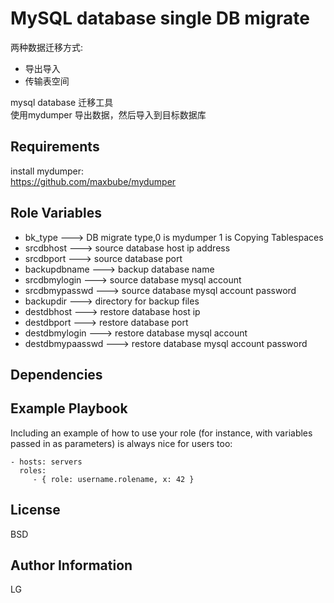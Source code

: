 MySQL database single DB migrate
=========
两种数据迁移方式:
 - 导出导入
 - 传输表空间
  
  
mysql database 迁移工具  
使用mydumper 导出数据，然后导入到目标数据库

Requirements
------------
install mydumper:   
<font color='red'>  https://github.com/maxbube/mydumper </font>

Role Variables
--------------
 - bk_type              --->   DB migrate type,0 is mydumper 1 is Copying Tablespaces
 - srcdbhost            --->   source database host ip address
 - srcdbport            --->   source database port
 - backupdbname         --->   backup database name
 - srcdbmylogin         --->   source database mysql account
 - srcdbmypasswd        --->   source database mysql account password
 - backupdir            --->   directory for backup files
 - destdbhost           --->   restore database host ip
 - destdbport           --->   restore database port
 - destdbmylogin        --->   restore database mysql account
 - destdbmypaasswd      --->   restore database mysql account password


Dependencies
------------


Example Playbook
----------------

Including an example of how to use your role (for instance, with variables passed in as parameters) is always nice for users too:

    - hosts: servers
      roles:
         - { role: username.rolename, x: 42 }

License
-------

BSD

Author Information
------------------
LG  
